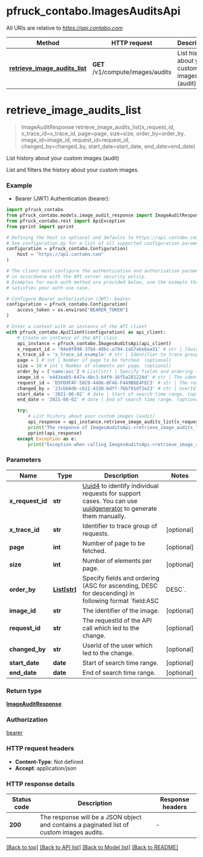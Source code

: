 # pfruck_contabo.ImagesAuditsApi

All URIs are relative to *https://api.contabo.com*

Method | HTTP request | Description
------------- | ------------- | -------------
[**retrieve_image_audits_list**](ImagesAuditsApi.md#retrieve_image_audits_list) | **GET** /v1/compute/images/audits | List history about your custom images (audit)


# **retrieve_image_audits_list**
> ImageAuditResponse retrieve_image_audits_list(x_request_id, x_trace_id=x_trace_id, page=page, size=size, order_by=order_by, image_id=image_id, request_id=request_id, changed_by=changed_by, start_date=start_date, end_date=end_date)

List history about your custom images (audit)

List and filters the history about your custom images.

### Example

* Bearer (JWT) Authentication (bearer):

```python
import pfruck_contabo
from pfruck_contabo.models.image_audit_response import ImageAuditResponse
from pfruck_contabo.rest import ApiException
from pprint import pprint

# Defining the host is optional and defaults to https://api.contabo.com
# See configuration.py for a list of all supported configuration parameters.
configuration = pfruck_contabo.Configuration(
    host = "https://api.contabo.com"
)

# The client must configure the authentication and authorization parameters
# in accordance with the API server security policy.
# Examples for each auth method are provided below, use the example that
# satisfies your auth use case.

# Configure Bearer authorization (JWT): bearer
configuration = pfruck_contabo.Configuration(
    access_token = os.environ["BEARER_TOKEN"]
)

# Enter a context with an instance of the API client
with pfruck_contabo.ApiClient(configuration) as api_client:
    # Create an instance of the API class
    api_instance = pfruck_contabo.ImagesAuditsApi(api_client)
    x_request_id = '04e0f898-37b4-48bc-a794-1a57abe6aa31' # str | [Uuid4](https://en.wikipedia.org/wiki/Universally_unique_identifier#Version_4_(random)) to identify individual requests for support cases. You can use [uuidgenerator](https://www.uuidgenerator.net/version4) to generate them manually.
    x_trace_id = 'x_trace_id_example' # str | Identifier to trace group of requests. (optional)
    page = 1 # int | Number of page to be fetched. (optional)
    size = 10 # int | Number of elements per page. (optional)
    order_by = ['name:asc'] # List[str] | Specify fields and ordering (ASC for ascending, DESC for descending) in following format `field:ASC|DESC`. (optional)
    image_id = 'e443eab5-647a-4bc3-b4f9-16f5a281224d' # str | The identifier of the image. (optional)
    request_id = 'D5FD9FAF-58C0-4406-8F46-F449B8E4FEC3' # str | The requestId of the API call which led to the change. (optional)
    changed_by = '23cbb6d6-cb11-4330-bdff-7bb791df2e23' # str | UserId of the user which led to the change. (optional)
    start_date = '2021-06-02' # date | Start of search time range. (optional)
    end_date = '2021-06-02' # date | End of search time range. (optional)

    try:
        # List history about your custom images (audit)
        api_response = api_instance.retrieve_image_audits_list(x_request_id, x_trace_id=x_trace_id, page=page, size=size, order_by=order_by, image_id=image_id, request_id=request_id, changed_by=changed_by, start_date=start_date, end_date=end_date)
        print("The response of ImagesAuditsApi->retrieve_image_audits_list:\n")
        pprint(api_response)
    except Exception as e:
        print("Exception when calling ImagesAuditsApi->retrieve_image_audits_list: %s\n" % e)
```



### Parameters


Name | Type | Description  | Notes
------------- | ------------- | ------------- | -------------
 **x_request_id** | **str**| [Uuid4](https://en.wikipedia.org/wiki/Universally_unique_identifier#Version_4_(random)) to identify individual requests for support cases. You can use [uuidgenerator](https://www.uuidgenerator.net/version4) to generate them manually. | 
 **x_trace_id** | **str**| Identifier to trace group of requests. | [optional] 
 **page** | **int**| Number of page to be fetched. | [optional] 
 **size** | **int**| Number of elements per page. | [optional] 
 **order_by** | [**List[str]**](str.md)| Specify fields and ordering (ASC for ascending, DESC for descending) in following format &#x60;field:ASC|DESC&#x60;. | [optional] 
 **image_id** | **str**| The identifier of the image. | [optional] 
 **request_id** | **str**| The requestId of the API call which led to the change. | [optional] 
 **changed_by** | **str**| UserId of the user which led to the change. | [optional] 
 **start_date** | **date**| Start of search time range. | [optional] 
 **end_date** | **date**| End of search time range. | [optional] 

### Return type

[**ImageAuditResponse**](ImageAuditResponse.md)

### Authorization

[bearer](../README.md#bearer)

### HTTP request headers

 - **Content-Type**: Not defined
 - **Accept**: application/json

### HTTP response details

| Status code | Description | Response headers |
|-------------|-------------|------------------|
**200** | The response will be a JSON object and contains a paginated list of custom images audits. |  -  |

[[Back to top]](#) [[Back to API list]](../README.md#documentation-for-api-endpoints) [[Back to Model list]](../README.md#documentation-for-models) [[Back to README]](../README.md)

